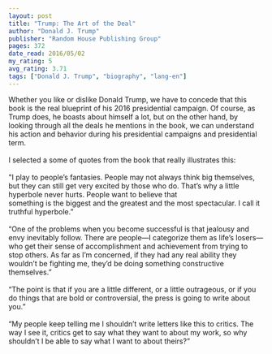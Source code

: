 ```yaml
---
layout: post
title: "Trump: The Art of the Deal"
author: "Donald J. Trump"
publisher: "Random House Publishing Group"
pages: 372
date_read: 2016/05/02
my_rating: 5
avg_rating: 3.71
tags: ["Donald J. Trump", "biography", "lang-en"]
---
```


Whether you like or dislike Donald Trump, we have to concede that this book is the real blueprint of his 2016 presidential campaign. Of course, as Trump does, he boasts about himself a lot, but on the other hand, by looking through all the deals he mentions in the book, we can understand his action and behavior during his presidential campaigns and presidential term. <br/><br/>I selected a some of quotes from the book that really illustrates this:<br/><br/>"I play to people’s fantasies. People may not always think big themselves, but they can still get very excited by those who do. That’s why a little hyperbole never hurts. People want to believe that<br/>something is the biggest and the greatest and the most spectacular. I call it truthful hyperbole.”<br/><br/>“One of the problems when you become successful is that jealousy and envy inevitably follow. There are people—I categorize them as life’s losers—who get their sense of accomplishment and achievement from trying to stop others. As far as I’m concerned, if they had any real ability they wouldn’t be fighting me, they’d be doing something constructive themselves.”<br/><br/>“The point is that if you are a little different, or a little outrageous, or if you do things that are bold or controversial, the press is going to write about you.”<br/><br/>“My people keep telling me I shouldn’t write letters like this to critics. The way I see it, critics get to say what they want to about my work, so why shouldn’t I be able to say what I want to about theirs?”


